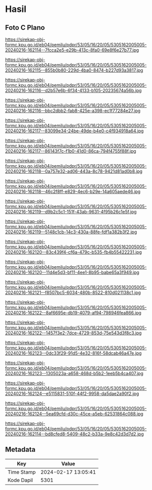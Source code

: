 # Hasil

## Foto C Plano

https://sirekap-obj-formc.kpu.go.id/eb04/pemilu/pdpr/53/05/16/20/05/5305162005005-20240216-162114--7fcca2e5-e29b-413c-8fa0-69e8f6e27b77.jpg

https://sirekap-obj-formc.kpu.go.id/eb04/pemilu/pdpr/53/05/16/20/05/5305162005005-20240216-162115--855b0b80-229d-4ba0-8474-b227d93a3817.jpg

https://sirekap-obj-formc.kpu.go.id/eb04/pemilu/pdpr/53/05/16/20/05/5305162005005-20240216-162116--d2b57e6b-6f34-4133-b105-20235674a56b.jpg

https://sirekap-obj-formc.kpu.go.id/eb04/pemilu/pdpr/53/05/16/20/05/5305162005005-20240216-162116--bbc2dbb2-fab8-425e-a398-ec1f77284e27.jpg

https://sirekap-obj-formc.kpu.go.id/eb04/pemilu/pdpr/53/05/16/20/05/5305162005005-20240216-162117--83099e34-24be-49de-b4e0-c4f934918a64.jpg

https://sirekap-obj-formc.kpu.go.id/eb04/pemilu/pdpr/53/05/16/20/05/5305162005005-20240216-162117--86143f7c-f1b0-41d0-86ca-794f4755f88f.jpg

https://sirekap-obj-formc.kpu.go.id/eb04/pemilu/pdpr/53/05/16/20/05/5305162005005-20240216-162118--0a757e32-ad06-443a-8c78-9421d81ad0b8.jpg

https://sirekap-obj-formc.kpu.go.id/eb04/pemilu/pdpr/53/05/16/20/05/5305162005005-20240216-162118--46c2f8ff-e829-4ec6-b29e-14a605aede46.jpg

https://sirekap-obj-formc.kpu.go.id/eb04/pemilu/pdpr/53/05/16/20/05/5305162005005-20240216-162119--d9b2c5c1-151f-43ab-9631-4f95b26c1e5f.jpg

https://sirekap-obj-formc.kpu.go.id/eb04/pemilu/pdpr/53/05/16/20/05/5305162005005-20240216-162119--5148c1cb-14c3-430a-88fe-fdf1a382b3f2.jpg

https://sirekap-obj-formc.kpu.go.id/eb04/pemilu/pdpr/53/05/16/20/05/5305162005005-20240216-162120--83c439f4-cf6a-479c-b535-fb4b55422231.jpg

https://sirekap-obj-formc.kpu.go.id/eb04/pemilu/pdpr/53/05/16/20/05/5305162005005-20240216-162120--11d4e5d3-bf11-4ee1-8b95-babe65a3f949.jpg

https://sirekap-obj-formc.kpu.go.id/eb04/pemilu/pdpr/53/05/16/20/05/5305162005005-20240216-162121--f8507bc5-6034-480b-8522-810d021138c1.jpg

https://sirekap-obj-formc.kpu.go.id/eb04/pemilu/pdpr/53/05/16/20/05/5305162005005-20240216-162122--8af6695e-db19-4079-af94-798946fea866.jpg

https://sirekap-obj-formc.kpu.go.id/eb04/pemilu/pdpr/53/05/16/20/05/5305162005005-20240216-162122--1457f3e2-7dce-4729-853d-75e543d3f8c3.jpg

https://sirekap-obj-formc.kpu.go.id/eb04/pemilu/pdpr/53/05/16/20/05/5305162005005-20240216-162123--0dc33f29-91d5-4e32-816f-58dcab46a47e.jpg

https://sirekap-obj-formc.kpu.go.id/eb04/pemilu/pdpr/53/05/16/20/05/5305162005005-20240216-162123--1305023a-a658-468d-b5b2-1eeb5b4ca407.jpg

https://sirekap-obj-formc.kpu.go.id/eb04/pemilu/pdpr/53/05/16/20/05/5305162005005-20240216-162124--e5115831-510f-44f2-9958-da5dae2a90f2.jpg

https://sirekap-obj-formc.kpu.go.id/eb04/pemilu/pdpr/53/05/16/20/05/5305162005005-20240216-162124--5ea69cfd-d30c-45ce-a5eb-62531864c088.jpg

https://sirekap-obj-formc.kpu.go.id/eb04/pemilu/pdpr/53/05/16/20/05/5305162005005-20240216-162114--bd8cfed8-5409-48c2-b33a-9e8c42d3d7d2.jpg


## Metadata

| Key        | Value               |
| ---------- | ------------------- |
| Time Stamp | 2024-02-17 13:05:41 |
| Kode Dapil | 5301                |



